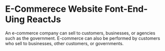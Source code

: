 # E-Commerece Website Font-End-Uing ReactJs
An e-commerce company can sell to customers, businesses, or agencies such as the government. E-commerce can also be performed by customers who sell to businesses, other customers, or governments.
